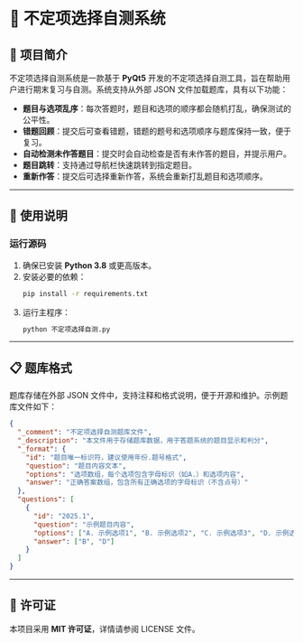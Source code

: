 # 🌟 不定项选择自测系统

## 📖 项目简介
不定项选择自测系统是一款基于 **PyQt5** 开发的不定项选择自测工具，旨在帮助用户进行期末复习与自测。系统支持从外部 JSON 文件加载题库，具有以下功能：

- **题目与选项乱序**：每次答题时，题目和选项的顺序都会随机打乱，确保测试的公平性。
- **错题回顾**：提交后可查看错题，错题的题号和选项顺序与题库保持一致，便于复习。
- **自动检测未作答题目**：提交时会自动检查是否有未作答的题目，并提示用户。
- **题目跳转**：支持通过导航栏快速跳转到指定题目。
- **重新作答**：提交后可选择重新作答，系统会重新打乱题目和选项顺序。

---

## 🚀 使用说明

### 运行源码
1. 确保已安装 **Python 3.8** 或更高版本。
2. 安装必要的依赖：
   ```bash
   pip install -r requirements.txt
   ```
3. 运行主程序：
   ```bash
   python 不定项选择自测.py
   ```

---

## 📋 题库格式
题库存储在外部 JSON 文件中，支持注释和格式说明，便于开源和维护。示例题库文件如下：
```json
{
  "_comment": "不定项选择自测题库文件",
  "_description": "本文件用于存储题库数据，用于答题系统的题目显示和判分",
  "_format": {
    "id": "题目唯一标识符，建议使用年份.题号格式",
    "question": "题目内容文本",
    "options": "选项数组，每个选项包含字母标识（如A.）和选项内容",
    "answer": "正确答案数组，包含所有正确选项的字母标识（不含点号）"
  },
  "questions": [
    {
      "id": "2025.1",
      "question": "示例题目内容",
      "options": ["A. 示例选项1", "B. 示例选项2", "C. 示例选项3", "D. 示例选项4"],
      "answer": ["B", "D"]
    }
  ]
}
```

---

## 📜 许可证
本项目采用 **MIT 许可证**，详情请参阅 LICENSE 文件。
